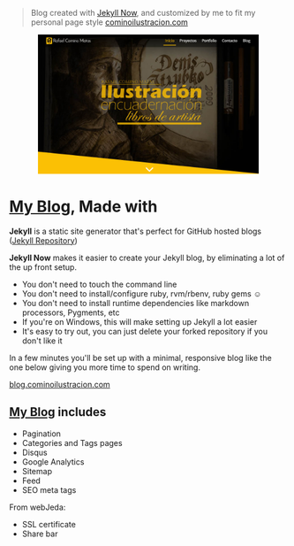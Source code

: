 
> Blog created with [Jekyll Now](https://github.com/barryclark/jekyll-now), and customized by me to fit my personal page style
[cominoilustracion.com](https://cominoilustracion.com)

<p align="center"><img src="images/captura-miweb.jpg" width="400px"></p>

# [My Blog](https://blog.cominoilustracion.com), Made with

**Jekyll** is a static site generator that's perfect for GitHub hosted blogs ([Jekyll Repository](https://github.com/jekyll/jekyll))

**Jekyll Now** makes it easier to create your Jekyll blog, by eliminating a lot of the up front setup.

- You don't need to touch the command line
- You don't need to install/configure ruby, rvm/rbenv, ruby gems :relaxed:
- You don't need to install runtime dependencies like markdown processors, Pygments, etc
- If you're on Windows, this will make setting up Jekyll a lot easier
- It's easy to try out, you can just delete your forked repository if you don't like it

In a few minutes you'll be set up with a minimal, responsive blog like the one below giving you more time to spend on writing.

[blog.cominoilustracion.com](https://blog.cominoilustracion.com)

## [My Blog](https://blog.cominoilustracion.com) includes

- Pagination
- Categories and Tags pages
- Disqus
- Google Analytics
- Sitemap
- Feed
- SEO meta tags

From webJeda:

- SSL certificate
- Share bar


